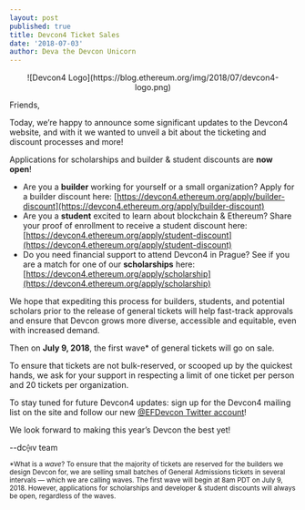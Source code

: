 ```yaml
---
layout: post
published: true
title: Devcon4 Ticket Sales
date: '2018-07-03'
author: Deva the Devcon Unicorn
---
```


<center>![Devcon4 Logo](https://blog.ethereum.org/img/2018/07/devcon4-logo.png)</center>

Friends,

Today, we’re happy to announce some significant updates to the Devcon4 website, and with it we wanted to unveil a bit about the ticketing and discount processes and more!

Applications for scholarships and builder & student discounts are **now open**!

-   Are you a **builder** working for yourself or a small organization? Apply for a builder discount here: [https://devcon4.ethereum.org/apply/builder-discount](https://devcon4.ethereum.org/apply/builder-discount)
-   Are you a **student** excited to learn about blockchain & Ethereum? Share your proof of enrollment to receive a student discount here: [https://devcon4.ethereum.org/apply/student-discount](https://devcon4.ethereum.org/apply/student-discount)
-   Do you need financial support to attend Devcon4 in Prague? See if you are a match for one of our **scholarships** here: [https://devcon4.ethereum.org/apply/scholarship](https://devcon4.ethereum.org/apply/scholarship)
    
We hope that expediting this process for builders, students, and potential scholars prior to the release of general tickets will help fast-track approvals and ensure that Devcon grows more diverse, accessible and equitable, even with increased demand.

Then on **July 9, 2018**, the first wave* of general tickets will go on sale.

To ensure that tickets are not bulk-reserved, or scooped up by the quickest hands, we ask for your support in respecting a limit of one ticket per person and 20 tickets per organization.

To stay tuned for future Devcon4 updates: sign up for the Devcon4 mailing list on the site and follow our new [@EFDevcon Twitter account](https://twitter.com/EFDevcon)!

We look forward to making this year’s Devcon the best yet!

--dc⟠ıv team

<small>*What is a *wave*? To ensure that the majority of tickets are reserved for the builders we design Devcon for, we are selling small batches of General Admissions tickets in several intervals — which we are calling waves. The first wave will begin at 8am PDT on July 9, 2018. However, applications for scholarships and developer & student discounts will always be open, regardless of the waves.</small>

